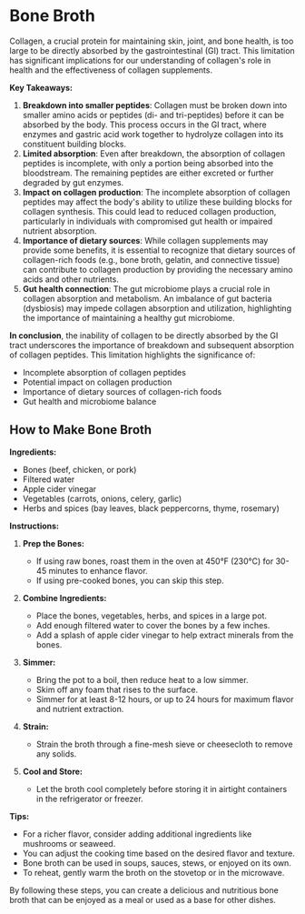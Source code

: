 # Bone Broth

Collagen, a crucial protein for maintaining skin, joint, and bone health, is too large to be directly absorbed by the gastrointestinal (GI) tract. This limitation has significant implications for our understanding of collagen's role in health and the effectiveness of collagen supplements.

**Key Takeaways:**

1. **Breakdown into smaller peptides**: Collagen must be broken down into smaller amino acids or peptides (di- and tri-peptides) before it can be absorbed by the body. This process occurs in the GI tract, where enzymes and gastric acid work together to hydrolyze collagen into its constituent building blocks.
2. **Limited absorption**: Even after breakdown, the absorption of collagen peptides is incomplete, with only a portion being absorbed into the bloodstream. The remaining peptides are either excreted or further degraded by gut enzymes.
3. **Impact on collagen production**: The incomplete absorption of collagen peptides may affect the body's ability to utilize these building blocks for collagen synthesis. This could lead to reduced collagen production, particularly in individuals with compromised gut health or impaired nutrient absorption.
4. **Importance of dietary sources**: While collagen supplements may provide some benefits, it is essential to recognize that dietary sources of collagen-rich foods (e.g., bone broth, gelatin, and connective tissue) can contribute to collagen production by providing the necessary amino acids and other nutrients.
5. **Gut health connection**: The gut microbiome plays a crucial role in collagen absorption and metabolism. An imbalance of gut bacteria (dysbiosis) may impede collagen absorption and utilization, highlighting the importance of maintaining a healthy gut microbiome.

**In conclusion**, the inability of collagen to be directly absorbed by the GI tract underscores the importance of breakdown and subsequent absorption of collagen peptides. This limitation highlights the significance of:

* Incomplete absorption of collagen peptides
* Potential impact on collagen production
* Importance of dietary sources of collagen-rich foods
* Gut health and microbiome balance

## How to Make Bone Broth

**Ingredients:**

* Bones (beef, chicken, or pork)
* Filtered water
* Apple cider vinegar
* Vegetables (carrots, onions, celery, garlic)
* Herbs and spices (bay leaves, black peppercorns, thyme, rosemary)

**Instructions:**

1. **Prep the Bones:**
   * If using raw bones, roast them in the oven at 450°F (230°C) for 30-45 minutes to enhance flavor.
   * If using pre-cooked bones, you can skip this step.

2. **Combine Ingredients:**
   * Place the bones, vegetables, herbs, and spices in a large pot.
   * Add enough filtered water to cover the bones by a few inches.
   * Add a splash of apple cider vinegar to help extract minerals from the bones.

3. **Simmer:**
   * Bring the pot to a boil, then reduce heat to a low simmer.
   * Skim off any foam that rises to the surface.
   * Simmer for at least 8-12 hours, or up to 24 hours for maximum flavor and nutrient extraction.

4. **Strain:**
   * Strain the broth through a fine-mesh sieve or cheesecloth to remove any solids.

5. **Cool and Store:**
   * Let the broth cool completely before storing it in airtight containers in the refrigerator or freezer.

**Tips:**

* For a richer flavor, consider adding additional ingredients like mushrooms or seaweed.
* You can adjust the cooking time based on the desired flavor and texture.
* Bone broth can be used in soups, sauces, stews, or enjoyed on its own.
* To reheat, gently warm the broth on the stovetop or in the microwave.

By following these steps, you can create a delicious and nutritious bone broth that can be enjoyed as a meal or used as a base for other dishes.

